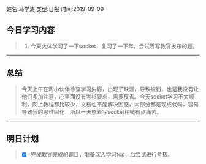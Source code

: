姓名:马学涛
类型:日报
时间:2019-09-09
## 今日学习内容 ##
>1. 今天大体学习了一下socket，复习了一下年，尝试着写教官发布的题。
* * *
## 总结 ##
>今天上午在帮小伙伴检查学习内容，出现了缺漏，导致被罚，也是我没有让他们多加注意，心里面没有考核要点，需要反省。今天socket学习不太顺利，网上教程都比较少，文档也不能解决困惑，大部分都是现成代码，容易导致我的思维固化，所以一天憋着写socket稍微有点痛苦。
* * *
## 明日计划 ##
> - [x] 完成教官完成的题目，准备深入学习tcp，后尝试进行考核。
